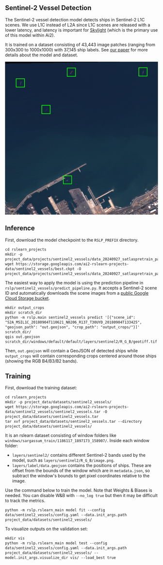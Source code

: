 Sentinel-2 Vessel Detection
---------------------------

The Sentinel-2 vessel detection model detects ships in Sentinel-2 L1C scenes. We use
L1C instead of L2A since L1C scenes are released with a lower latency, and latency is
important for [Skylight](https://www.skylight.global/) (which is the primary use of
this model within Ai2).

It is trained on a dataset consisting of 43,443 image patches (ranging from 300x300 to
1000x1000) with 37,145 ship labels. See [our paper](https://arxiv.org/pdf/2312.03207)
for more details about the model and dataset.

![Image showing a Sentinel-2 image with predicted positions of ships from the model overlayed.](./images/sentinel2_vessels/prediction.png)


Inference
---------

First, download the model checkpoint to the `RSLP_PREFIX` directory.

    cd rslearn_projects
    mkdir -p project_data/projects/sentinel2_vessels/data_20240927_satlaspretrain_patch512_00/checkpoints/
    wget https://storage.googleapis.com/ai2-rslearn-projects-data/sentinel2_vessels/best.ckpt -O project_data/projects/sentinel2_vessels/data_20240927_satlaspretrain_patch512_00/checkpoints/best.ckpt

The easiest way to apply the model is using the prediction pipeline in
`rslp/sentinel2_vessels/predict_pipeline.py`. It accepts a Sentinel-2 scene ID and
automatically downloads the scene images from a
[public Google Cloud Storage bucket](https://cloud.google.com/storage/docs/public-datasets/sentinel-2).

    mkdir output_crops
    mkdir scratch_dir
    python -m rslp.main sentinel2_vessels predict '[{"scene_id": "S2A_MSIL1C_20180904T110621_N0206_R137_T30UYD_20180904T133425", "geojson_path": "out.geojson", "crop_path": "output_crops/"}]' scratch_dir/
    qgis out.geojson scratch_dir/windows/default/default/layers/sentinel2/R_G_B/geotiff.tif

Then, `out.geojson` will contain a GeoJSON of detected ships while `output_crops` will
contain corresponding crops centered around those ships (showing the RGB B4/B3/B2
bands).


Training
--------

First, download the training dataset:

    cd rslearn_projects
    mkdir -p project_data/datasets/sentinel2_vessels/
    wget https://storage.googleapis.com/ai2-rslearn-projects-data/sentinel2_vessels/sentinel2_vessels.tar -O project_data/datasets/sentinel2_vessels.tar
    tar xvf project_data/datasets/sentinel2_vessels.tar --directory project_data/datasets/sentinel2_vessels/

It is an rslearn dataset consisting of window folders like
`windows/sargassum_train/1186117_1897173_158907/`. Inside each window folder:

- `layers/sentinel2/` contains different Sentinel-2 bands used by the model, such as
  `layers/sentinel2/R_G_B/image.png`.
- `layers/label/data.geojson` contains the positions of ships. These are offset from
  the bounds of the window which are in `metadata.json`, so subtract the window's
  bounds to get pixel coordinates relative to the image.

Use the command below to train the model. Note that Weights & Biases is needed. You can
disable W&B with `--no_log true` but then it may be difficult to track the metrics.

    python -m rslp.rslearn_main model fit --config data/sentinel2_vessels/config.yaml --data.init_args.path project_data/datasets/sentinel2_vessels/

To visualize outputs on the validation set:

    mkdir vis
    python -m rslp.rslearn_main model test --config data/sentinel2_vessels/config.yaml --data.init_args.path project_data/datasets/sentinel2_vessels/ --model.init_args.visualize_dir vis/ --load_best true
